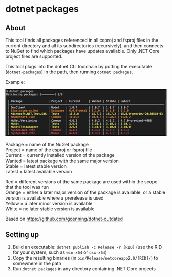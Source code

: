 # dotnet packages

## About

This tool finds all packages referenced in all csproj and fsproj files in the current directory and all its subdirectories (recursively), and then connects to NuGet to find which packages have updates available. Only .NET Core project files are supported.

This tool plugs into the dotnet CLI toolchain by putting the executable (`dotnet-packages`) in the path, then running `dotnet packages`.

Example:

![](dotnet-packages-example.png)

Package = name of the NuGet package  
Project = name of the csproj or fsproj file  
Current = currently installed version of the package  
Wanted = latest package with the same major version  
Stable = latest stable version  
Latest = latest available version  

Red = different versions of the same package are used within the scope that the tool was run  
Orange = either a later major version of the package is available, or a stable version is available where a prerelease is used  
Yellow = a later minor version is available  
White = no later stable version is available  

Based on https://github.com/goenning/dotnet-outdated

## Setting up

1. Build an executable: `dotnet publish -c Release -r [RID]` (use the RID for your system, such as `win-x64` or `osx-x64`)
1. Copy the resulting binaries (in `bin/Release/netcoreapp2.0/[RID]/`) to somewhere in the path
1. Run `dotnet packages` in any directory containing .NET Core projects
